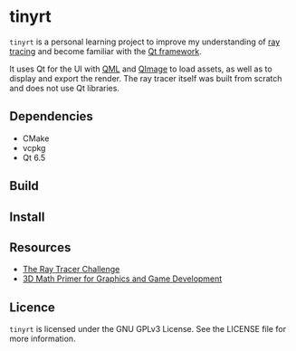 # tinyrt
`tinyrt` is a personal learning project to improve my understanding of [ray tracing](https://en.wikipedia.org/wiki/Ray_tracing_(graphics)) and become familiar with the [Qt framework](https://doc.qt.io/).

It uses Qt for the UI with [QML](https://doc.qt.io/qt-6/qtqml-index.html) and [QImage](https://doc.qt.io/qt-6/qimage.html) to load assets, as well as to display and export the render.
The ray tracer itself was built from scratch and does not use Qt libraries.

## Dependencies
- CMake
- vcpkg
- Qt 6.5

## Build

## Install

## Resources
- [The Ray Tracer Challenge](http://raytracerchallenge.com/)
- [3D Math Primer for Graphics and Game Development](https://gamemath.com/)

## Licence
`tinyrt` is licensed under the GNU GPLv3 License. See the LICENSE file for more information.
